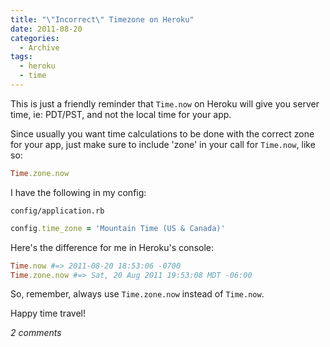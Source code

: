 ```yaml
---
title: "\"Incorrect\" Timezone on Heroku"
date: 2011-08-20
categories:
  - Archive
tags:
  - heroku
  - time 
---
```


This is just a friendly reminder that `Time.now` on Heroku will give you server time, ie: PDT/PST, and not the local time for your app.

Since usually you want time calculations to be done with the correct zone for your app, just make sure to include 'zone' in your call for `Time.now`, like so:

```ruby
Time.zone.now
```

I have the following in my config:

`config/application.rb`

```ruby
config.time_zone = 'Mountain Time (US & Canada)'
```

Here's the difference for me in Heroku's console:

```ruby
Time.now #=> 2011-08-20 18:53:06 -0700
Time.zone.now #=> Sat, 20 Aug 2011 19:53:08 MDT -06:00
```

So, remember, always use `Time.zone.now` instead of `Time.now`.

Happy time travel!

*2 comments*